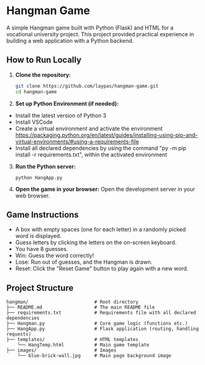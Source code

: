 # Hangman Game
A simple Hangman game built with Python (Flask) and HTML for a vocational university project. This project provided practical experience in building a web application with a Python backend.


## How to Run Locally
1.  **Clone the repository:**
    ```bash
    git clone https://github.com/laypas/hangman-game.git
    cd hangman-game
    ```

2.  **Set up Python Environment (if needed):**

*   Install the latest version of Python 3
*   Install VSCode
*   Create a virtual environment and activate the environment https://packaging.python.org/en/latest/guides/installing-using-pip-and-virtual-environments/#using-a-requirements-file
*   Install all declared dependencies by using the command "py -m pip install -r requirements.txt", within the activated environment

3.  **Run the Python server:**
    ```Phyton Terminal
    python HangApp.py
    ```

4.  **Open the game in your browser:**
    Open the development server in your web browser.


## Game Instructions

*   A box with empty spaces (one for each letter) in a randomly picked word is displayed.
*   Guess letters by clicking the letters on the on-screen keyboard.
*   You have 8 guesses.
*   Win: Guess the word correctly!
*   Lose: Run out of guesses, and the Hangman is drawn.
*   Reset: Click the "Reset Game" button to play again with a new word.


## Project Structure
```
hangman/                        # Root directory
├── README.md                   # The main README file
├── requirements.txt            # Requirements file with all declared dependencies
├── Hangman.py                  # Core game logic (functions etc.)
├── HangApp.py                  # Flask application (routing, handling requests)
├── templates/                  # HTML templates
    └── HangTemp.html           # Main game template
├── images/                     # Images
    └── blue-brick-wall.jpg     # Main page background image
```
